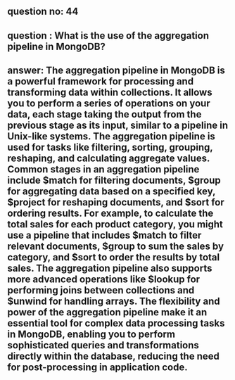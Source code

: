 
## question no: 44

## question : What is the use of the aggregation pipeline in MongoDB?

## answer: The aggregation pipeline in MongoDB is a powerful framework for processing and transforming data within collections. It allows you to perform a series of operations on your data, each stage taking the output from the previous stage as its input, similar to a pipeline in Unix-like systems. The aggregation pipeline is used for tasks like filtering, sorting, grouping, reshaping, and calculating aggregate values. Common stages in an aggregation pipeline include $match for filtering documents, $group for aggregating data based on a specified key, $project for reshaping documents, and $sort for ordering results. For example, to calculate the total sales for each product category, you might use a pipeline that includes $match to filter relevant documents, $group to sum the sales by category, and $sort to order the results by total sales. The aggregation pipeline also supports more advanced operations like $lookup for performing joins between collections and $unwind for handling arrays. The flexibility and power of the aggregation pipeline make it an essential tool for complex data processing tasks in MongoDB, enabling you to perform sophisticated queries and transformations directly within the database, reducing the need for post-processing in application code.
      